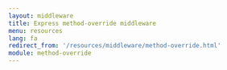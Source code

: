 ```yaml
---
layout: middleware
title: Express method-override middleware
menu: resources
lang: fa
redirect_from: '/resources/middleware/method-override.html'
module: method-override
---
```

